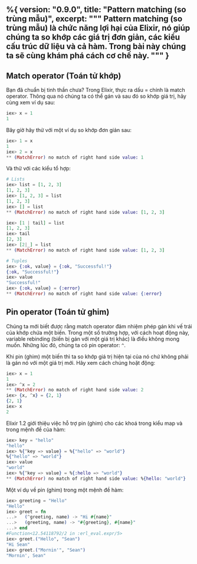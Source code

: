 %{
  version: "0.9.0",
  title: "Pattern matching (so trùng mẫu)",
  excerpt: """
  Pattern matching (so trùng mẫu) là chức năng lợi hại của Elixir, nó giúp chúng ta so khớp các giá trị đơn giản, các kiểu cấu trúc dữ liệu và cả hàm. Trong bài này chúng ta sẽ cùng khám phá cách cơ chế này.
  """
}
---

## Match operator (Toán tử khớp)

Bạn đã chuẩn bị tinh thần chưa? Trong Elixir, thực ra dấu = chính là match operator. Thông qua nó chúng ta có thể gán và sau đó so khớp giá trị, hãy cùng xem ví dụ sau:

```elixir
iex> x = 1
1
```

Bây giờ hãy thử với một ví dụ so khớp đơn giản sau:

```elixir
iex> 1 = x
1
iex> 2 = x
** (MatchError) no match of right hand side value: 1
```

Và thử với các kiểu tổ hợp:

```elixir
# Lists
iex> list = [1, 2, 3]
[1, 2, 3]
iex> [1, 2, 3] = list
[1, 2, 3]
iex> [] = list
** (MatchError) no match of right hand side value: [1, 2, 3]

iex> [1 | tail] = list
[1, 2, 3]
iex> tail
[2, 3]
iex> [2|_] = list
** (MatchError) no match of right hand side value: [1, 2, 3]

# Tuples
iex> {:ok, value} = {:ok, "Successful!"}
{:ok, "Successful!"}
iex> value
"Successful!"
iex> {:ok, value} = {:error}
** (MatchError) no match of right hand side value: {:error}
```

## Pin operator (Toán tử ghim)

Chúng ta mới biết được rằng match operator đảm nhiệm phép gán khi vế trái của khớp chứa một biến. Trong một số trường hợp, với cách hoạt động này, variable rebinding (biến bị gán với một giá trị khác) là điều không mong muốn. Những lúc đó, chúng ta có pin operator: `^`.

Khi pin (ghim) một biến thì ta so khớp giá trị hiện tại của nó chứ không phải là gán nó với một giá trị mới. Hãy xem cách chúng hoặt động:

```elixir
iex> x = 1
1
iex> ^x = 2
** (MatchError) no match of right hand side value: 2
iex> {x, ^x} = {2, 1}
{2, 1}
iex> x
2
```

Elixir 1.2 giới thiệu việc hỗ trợ pin (ghim) cho các khoá trong kiểu map và trong mệnh đề của hàm:

```elixir
iex> key = "hello"
"hello"
iex> %{^key => value} = %{"hello" => "world"}
%{"hello" => "world"}
iex> value
"world"
iex> %{^key => value} = %{:hello => "world"}
** (MatchError) no match of right hand side value: %{hello: "world"}
```

Một ví dụ về pin (ghim) trong một mệnh đề hàm:

```elixir
iex> greeting = "Hello"
"Hello"
iex> greet = fn
...>   (^greeting, name) -> "Hi #{name}"
...>   (greeting, name) -> "#{greeting}, #{name}"
...> end
#Function<12.54118792/2 in :erl_eval.expr/5>
iex> greet.("Hello", "Sean")
"Hi Sean"
iex> greet.("Mornin'", "Sean")
"Mornin', Sean"
```
